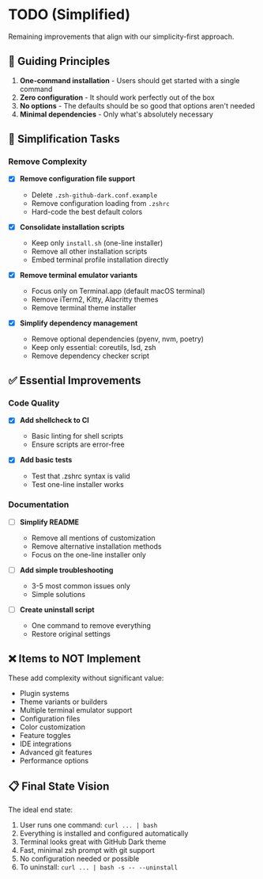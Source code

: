 # TODO (Simplified)

Remaining improvements that align with our simplicity-first approach.

## 🎯 Guiding Principles

1. **One-command installation** - Users should get started with a single command
2. **Zero configuration** - It should work perfectly out of the box  
3. **No options** - The defaults should be so good that options aren't needed
4. **Minimal dependencies** - Only what's absolutely necessary

## 🧹 Simplification Tasks

### Remove Complexity

- [x] **Remove configuration file support**
  - Delete `.zsh-github-dark.conf.example`
  - Remove configuration loading from `.zshrc`
  - Hard-code the best default colors

- [x] **Consolidate installation scripts**
  - Keep only `install.sh` (one-line installer)
  - Remove all other installation scripts
  - Embed terminal profile installation directly

- [x] **Remove terminal emulator variants**
  - Focus only on Terminal.app (default macOS terminal)
  - Remove iTerm2, Kitty, Alacritty themes
  - Remove terminal theme installer

- [x] **Simplify dependency management**
  - Remove optional dependencies (pyenv, nvm, poetry)
  - Keep only essential: coreutils, lsd, zsh
  - Remove dependency checker script

## ✅ Essential Improvements

### Code Quality

- [x] **Add shellcheck to CI**
  - Basic linting for shell scripts
  - Ensure scripts are error-free

- [x] **Add basic tests**
  - Test that .zshrc syntax is valid
  - Test one-line installer works

### Documentation

- [ ] **Simplify README**
  - Remove all mentions of customization
  - Remove alternative installation methods
  - Focus on the one-line installer only

- [ ] **Add simple troubleshooting**
  - 3-5 most common issues only
  - Simple solutions

- [ ] **Create uninstall script**
  - One command to remove everything
  - Restore original settings

## ❌ Items to NOT Implement

These add complexity without significant value:

- Plugin systems
- Theme variants or builders  
- Multiple terminal emulator support
- Configuration files
- Color customization
- Feature toggles
- IDE integrations
- Advanced git features
- Performance options

## 📋 Final State Vision

The ideal end state:
1. User runs one command: `curl ... | bash`
2. Everything is installed and configured automatically
3. Terminal looks great with GitHub Dark theme
4. Fast, minimal zsh prompt with git support
5. No configuration needed or possible
6. To uninstall: `curl ... | bash -s -- --uninstall`